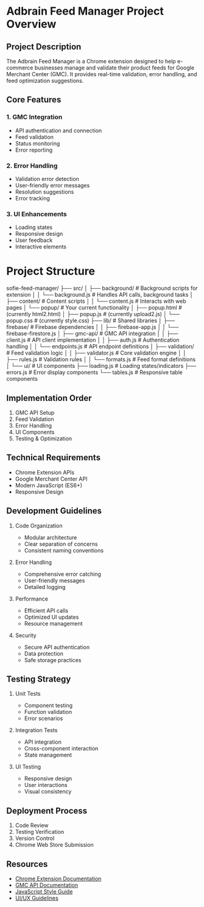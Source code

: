 # Adbrain Feed Manager Project Overview

## Project Description
The Adbrain Feed Manager is a Chrome extension designed to help e-commerce businesses manage and validate their product feeds for Google Merchant Center (GMC). It provides real-time validation, error handling, and feed optimization suggestions.

## Core Features

### 1. GMC Integration
- API authentication and connection
- Feed validation
- Status monitoring
- Error reporting

### 2. Error Handling
- Validation error detection
- User-friendly error messages
- Resolution suggestions
- Error tracking

### 3. UI Enhancements
- Loading states
- Responsive design
- User feedback
- Interactive elements

# Project Structure

sofie-feed-manager/
├── src/
│   ├── background/        # Background scripts for extension
│   │   └── background.js  # Handles API calls, background tasks
│   ├── content/           # Content scripts
│   │   └── content.js     # Interacts with web pages
│   └── popup/            # Your current functionality
│       ├── popup.html    # (currently html2.html)
│       ├── popup.js      # (currently upload2.js)
│       └── popup.css     # (currently style.css)
├── lib/                  # Shared libraries
│   ├── firebase/         # Firebase dependencies
│   │   ├── firebase-app.js
│   │   └── firebase-firestore.js
│   ├── gmc-api/         # GMC API integration
│   │   ├── client.js    # API client implementation
│   │   ├── auth.js      # Authentication handling
│   │   └── endpoints.js # API endpoint definitions
│   ├── validation/      # Feed validation logic
│   │   ├── validator.js # Core validation engine
│   │   ├── rules.js     # Validation rules
│   │   └── formats.js   # Feed format definitions
│   └── ui/             # UI components
       ├── loading.js   # Loading states/indicators
       ├── errors.js    # Error display components
       └── tables.js    # Responsive table components


## Implementation Order
1. GMC API Setup
2. Feed Validation
3. Error Handling
4. UI Components
5. Testing & Optimization

## Technical Requirements
- Chrome Extension APIs
- Google Merchant Center API
- Modern JavaScript (ES6+)
- Responsive Design

## Development Guidelines
1. Code Organization
   - Modular architecture
   - Clear separation of concerns
   - Consistent naming conventions

2. Error Handling
   - Comprehensive error catching
   - User-friendly messages
   - Detailed logging

3. Performance
   - Efficient API calls
   - Optimized UI updates
   - Resource management

4. Security
   - Secure API authentication
   - Data protection
   - Safe storage practices

## Testing Strategy
1. Unit Tests
   - Component testing
   - Function validation
   - Error scenarios

2. Integration Tests
   - API integration
   - Cross-component interaction
   - State management

3. UI Testing
   - Responsive design
   - User interactions
   - Visual consistency

## Deployment Process
1. Code Review
2. Testing Verification
3. Version Control
4. Chrome Web Store Submission

## Resources
- [Chrome Extension Documentation](https://developer.chrome.com/docs/extensions/)
- [GMC API Documentation](https://developers.google.com/shopping-content/reference/rest)
- [JavaScript Style Guide](https://github.com/airbnb/javascript)
- [UI/UX Guidelines](https://material.io/design)


